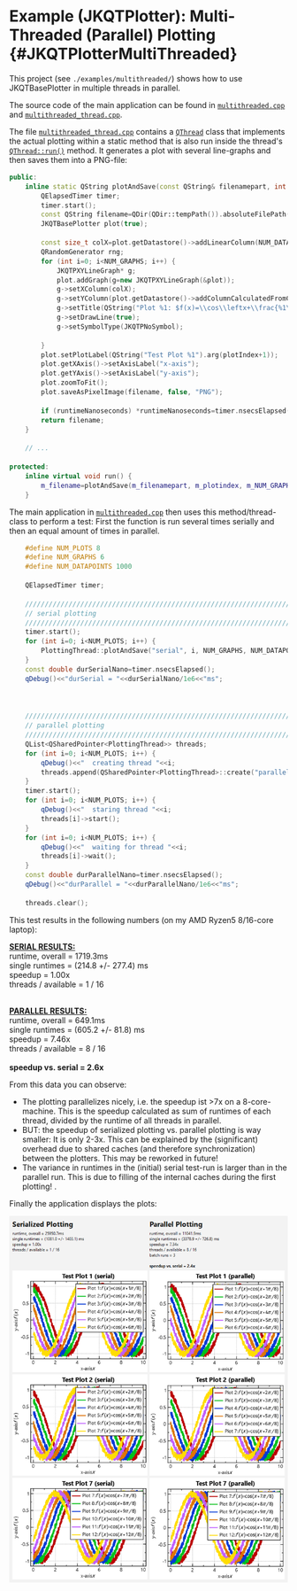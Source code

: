 # Example (JKQTPlotter): Multi-Threaded (Parallel) Plotting             {#JKQTPlotterMultiThreaded}
This project (see `./examples/multithreaded/`) shows how to use JKQTBasePlotter in multiple threads in parallel.

The source code of the main application can be found in [`multithreaded.cpp`](https://github.com/jkriege2/JKQtPlotter/tree/master/examples/multithreaded/multithreaded.cpp) and [`multithreaded_thread.cpp`](https://github.com/jkriege2/JKQtPlotter/tree/master/examples/multithreaded/multithreaded_thread.cpp).

The file  [`multithreaded_thread.cpp`](https://github.com/jkriege2/JKQtPlotter/tree/master/examples/multithreaded/multithreaded_thread.cpp) contains a [`QThread`](https://doc.qt.io/qt-6/qthread.html) class that implements the actual plotting within a static method that is also run inside the thread's [`QThread::run()`](https://doc.qt.io/qt-6/qthread.html#run) method. It generates a plot with several line-graphs and then saves them into a PNG-file:

```.cpp
public:
    inline static QString plotAndSave(const QString& filenamepart, int plotIndex, int NUM_GRAPHS, int NUM_DATAPOINTS, double* runtimeNanoseconds=nullptr) {
        QElapsedTimer timer;
        timer.start();
        const QString filename=QDir(QDir::tempPath()).absoluteFilePath(QString("testimg_%1_%2.png").arg(filenamepart).arg(plotIndex));
        JKQTBasePlotter plot(true);

        const size_t colX=plot.getDatastore()->addLinearColumn(NUM_DATAPOINTS, 0, 10, "x");
        QRandomGenerator rng;
        for (int i=0; i<NUM_GRAPHS; i++) {
            JKQTPXYLineGraph* g;
            plot.addGraph(g=new JKQTPXYLineGraph(&plot));
            g->setXColumn(colX);
            g->setYColumn(plot.getDatastore()->addColumnCalculatedFromColumn(colX, [&](double x) { return cos(x+double(i)/8.0*JKQTPSTATISTICS_PI)+rng.generateDouble()*0.2-0.1;}));
            g->setTitle(QString("Plot %1: $f(x)=\\cos\\leftx+\\frac{%1\\pi}{8}\\right)").arg(i+1));
            g->setDrawLine(true);
            g->setSymbolType(JKQTPNoSymbol);

        }
        plot.setPlotLabel(QString("Test Plot %1").arg(plotIndex+1));
        plot.getXAxis()->setAxisLabel("x-axis");
        plot.getYAxis()->setAxisLabel("y-axis");
        plot.zoomToFit();
        plot.saveAsPixelImage(filename, false, "PNG");

        if (runtimeNanoseconds) *runtimeNanoseconds=timer.nsecsElapsed();
        return filename;
    }

    // ...

protected:
    inline virtual void run() {
        m_filename=plotAndSave(m_filenamepart, m_plotindex, m_NUM_GRAPHS, m_NUM_DATAPOINTS, &m_runtimeNanoseconds);
    }
```

The main application in [`multithreaded.cpp`](https://github.com/jkriege2/JKQtPlotter/tree/master/examples/multithreaded/multithreaded.cpp) then uses this method/thread-class to perform a test: First the function is run several times serially and then an equal amount of times in parallel.

```.cpp
    #define NUM_PLOTS 8
    #define NUM_GRAPHS 6
    #define NUM_DATAPOINTS 1000

    QElapsedTimer timer;
    
    /////////////////////////////////////////////////////////////////////////////////
    // serial plotting
    /////////////////////////////////////////////////////////////////////////////////
    timer.start();
    for (int i=0; i<NUM_PLOTS; i++) {
        PlottingThread::plotAndSave("serial", i, NUM_GRAPHS, NUM_DATAPOINTS);
    }
    const double durSerialNano=timer.nsecsElapsed();
    qDebug()<<"durSerial = "<<durSerialNano/1e6<<"ms";



    /////////////////////////////////////////////////////////////////////////////////
    // parallel plotting
    /////////////////////////////////////////////////////////////////////////////////
    QList<QSharedPointer<PlottingThread>> threads;
    for (int i=0; i<NUM_PLOTS; i++) {
        qDebug()<<"  creating thread "<<i;
        threads.append(QSharedPointer<PlottingThread>::create("parallel",i, NUM_GRAPHS, NUM_DATAPOINTS, nullptr));
    }
    timer.start();
    for (int i=0; i<NUM_PLOTS; i++) {
        qDebug()<<"  staring thread "<<i;
        threads[i]->start();
    }
    for (int i=0; i<NUM_PLOTS; i++) {
        qDebug()<<"  waiting for thread "<<i;
        threads[i]->wait();
    }
    const double durParallelNano=timer.nsecsElapsed();
    qDebug()<<"durParallel = "<<durParallelNano/1e6<<"ms";

    threads.clear();
```

This test results in the following numbers (on my AMD Ryzen5 8/16-core laptop):

[comment]:RESULTS

<u><b>SERIAL RESULTS:</b></u><br/>runtime, overall = 1719.3ms<br/>single runtimes = (214.8 +/- 277.4) ms<br/>speedup = 1.00x<br/>threads / available = 1 / 16<br/><br/>  

<u><b>PARALLEL RESULTS:</b></u><br/>
runtime, overall = 649.1ms<br/>single runtimes = (605.2 +/- 81.8) ms<br/>speedup = 7.46x<br/>threads / available = 8 / 16<br/><br/><b>speedup vs. serial = 2.6x</b>

[comment]:RESULTS_END

From this data you can observe:
  - The plotting parallelizes nicely, i.e. the speedup ist >7x on a 8-core-machine. This is the speedup calculated as sum of runtimes of each thread, divided by the runtime of all threads in parallel.
  - BUT: the speedup of serialized plotting vs. parallel plotting is way smaller: It is only 2-3x. This can be explained by the (significant) overhead due to shared caches (and therefore synchronization) between the plotters. This may be reworked in future!
  - The variance in runtimes in the (initial) serial test-run is larger than in the parallel run. This is due to filling of the internal caches during the first plotting!
.

Finally the application displays the plots:

![multithreaded](https://raw.githubusercontent.com/jkriege2/JKQtPlotter/master/screenshots/multithreaded.png)

